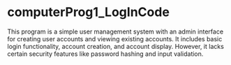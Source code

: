 # computerProg1_LogInCode
This program is a simple user management system with an admin interface for creating user accounts and viewing existing accounts. It includes basic login functionality, account creation, and account display. However, it lacks certain security features like password hashing and input validation.
